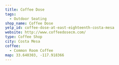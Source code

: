 ```yaml
---
title: Coffee Dose
tags:
  - Outdoor Seating
shop_name: Coffee Dose
yelp_id: coffee-dose-at-east-eighteenth-costa-mesa
website: http://www.coffeedosecm.com/
type: Coffee Shop
city: Costa Mesa
coffee:
  - Common Room Coffee
map: 33.640303, -117.918366
---
```

